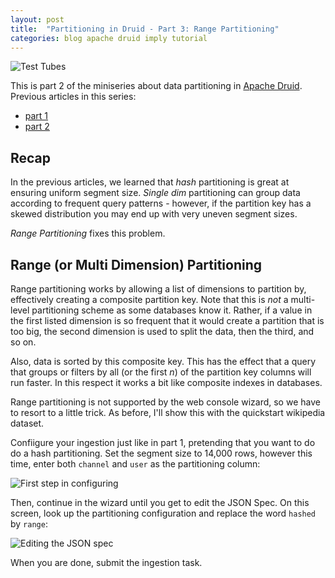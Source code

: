 ```yaml
---
layout: post
title:  "Partitioning in Druid - Part 3: Range Partitioning"
categories: blog apache druid imply tutorial
---
```

![Test Tubes](/assets/2022-01-21-0-test-tubes.jpg)

This is part 2 of the miniseries about data partitioning in [Apache Druid](https://druid.apache.org/). Previous articles in this series:
- [part 1](/2022/01/06/partitioning-in-druid-part-1-dynamic-and-hash-partitioning/)
- [part 2](/2022/01/14/partitioning-in-druid-part-2-single-dimension-partitioning/)

## Recap

In the previous articles, we learned that _hash_ partitioning is great at ensuring uniform segment size. _Single dim_ partitioning can group data according to frequent query patterns - however, if the partition key has a skewed distribution you may end up with very uneven segment sizes.

_Range Partitioning_ fixes this problem.

## Range (or Multi Dimension) Partitioning

Range partitioning works by allowing a list of dimensions to partition by, effectively creating a composite partition key. Note that this is _not_ a multi-level partitioning scheme as some databases know it. Rather, if a value in the first listed dimension is so frequent that it would create a partition that is too big, the second dimension is used to split the data, then the third, and so on.

Also, data is sorted by this composite key. This has the effect that a query that groups or filters by all (or the first _n_) of the partition key columns will run faster. In this respect it works a bit like composite indexes in databases.

Range partitioning is not supported by the web console wizard, so we have to resort to a little trick. As before, I'll show this with the quickstart wikipedia dataset.

Confiigure your ingestion just like in part 1, pretending that you want to do do a hash partitioning. Set the segment size to 14,000 rows, however this time, enter both `channel` and `user` as the partitioning column:

![First step in configuring](/assets/2022-01-21-1-params.jpg)

Then, continue in the wizard until you get to edit the JSON Spec. On this screen, look up the partitioning configuration and replace the word `hashed` by `range`:

![Editing the JSON spec](/assets/2022-01-21-2-jsonspec.jpg)

When you are done, submit the ingestion task.


